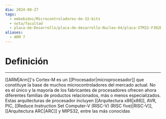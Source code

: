 ```yaml
---
dia: 2024-08-27
tags:
  - embebidos/Microcontroladores-de-32-bits
  - nota/facultad
  - placa-de-Desarrollo/placa-de-desarrollo-Nucleo-64/placa-STM32-F302R8
aliases:
  - ARM 7
---
```

# Definición
---
[[ARM|Arm]]'s Cortex-M es un [[Procesador|microprocesador]] que constituye la base de muchos
microcontroladores del mercado actual. No es el único y la mayoría de los fabricantes de
procesadores ofrecen ahora diferentes familias de productos relacionados, más o menos
especializados. Estas arquitecturas de procesador incluyen [[Arquitectura x86|x86]], AVR, PIC, [[Reduce Instruction Set Computer-V (RISC-V) (RISC five)|RISC-V]], [[Arquitectura ARC|ARC]] y
MIPS32, entre las más conocidas